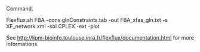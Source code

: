 Command:

Flexflux.sh FBA -cons glnConstraints.tab -out FBA_xfas_gln.txt -s XF_network.xml -sol CPLEX -ext -plot

See http://lipm-bioinfo.toulouse.inra.fr/flexflux/documentation.html for more informations.